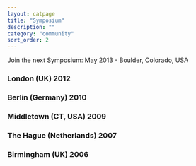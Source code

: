 ```yaml
---
layout: catpage
title: "Symposium"
description: ""
category: "community"
sort_order: 2
---
```


Join the next Symposium: May 2013 - Boulder, Colorado, USA

### London (UK) 2012
### Berlin (Germany) 2010
### Middletown (CT, USA) 2009
### The Hague (Netherlands) 2007
### Birmingham (UK) 2006


